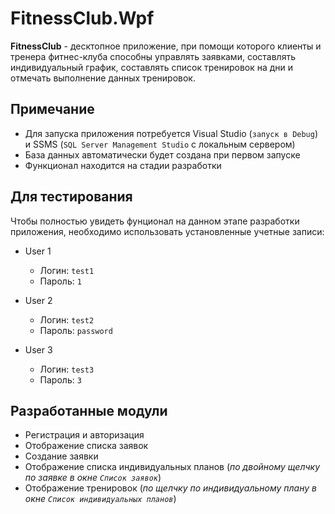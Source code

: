 # FitnessClub.Wpf

**FitnessClub** - десктопное приложение, при помощи которого клиенты и тренера фитнес-клуба способны управлять заявками, составлять индивидуальный график, составлять список тренировок на дни и отмечать выполнение данных тренировок.

## Примечание
- Для запуска приложения потребуется Visual Studio (`запуск в Debug`) и SSMS (`SQL Server Management Studio` с локальным сервером)
- База данных автоматически будет создана при первом запуске
- Функционал находится на стадии разработки

## Для тестирования
Чтобы полностью увидеть фунционал на данном этапе разработки приложения, необходимо использовать установленные учетные записи:

- User 1
  - Логин: `test1`
  - Пароль: `1`
 
- User 2
  - Логин: `test2`
  - Пароль: `password`
 
- User 3
  - Логин: `test3`
  - Пароль: `3`

## Разработанные модули
- Регистрация и авторизация
- Отображение списка заявок
- Создание заявки
- Отображение списка индивидуальных планов (*по двойному щелчку по заявке в окне `Список заявок`*)
- Отображение тренировок (*по щелчку по индивидуальному плану в окне `Список индивидуальных планов`*)
